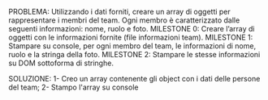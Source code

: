 PROBLEMA: 
Utilizzando i dati forniti, creare un array di oggetti per rappresentare i membri del team. Ogni membro è caratterizzato dalle seguenti informazioni: nome, ruolo e foto.
MILESTONE 0: Creare l’array di oggetti con le informazioni fornite (file informazioni team).
MILESTONE 1: Stampare su console, per ogni membro del team, le informazioni di nome, ruolo e la stringa della foto.
MILESTONE 2: Stampare le stesse informazioni su DOM sottoforma di stringhe.

SOLUZIONE: 
1- Creo un array contenente gli object con i dati delle persone del team;
2- Stampo l'array su console